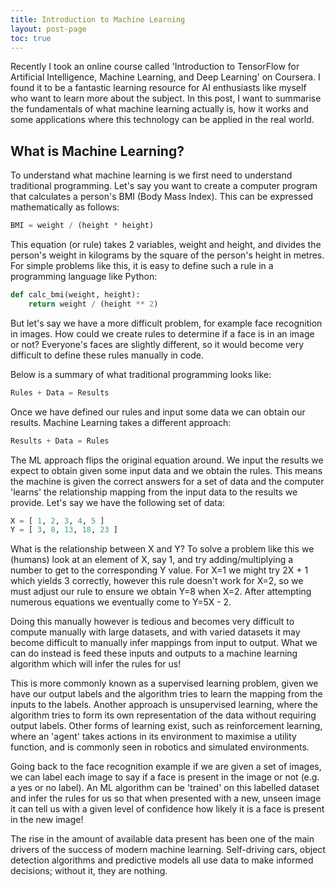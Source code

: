 ```yaml
---
title: Introduction to Machine Learning
layout: post-page
toc: true
---
```


Recently I took an online course called 'Introduction to TensorFlow for Artificial Intelligence, Machine Learning, and Deep Learning' on Coursera. I found it to be a fantastic learning resource for AI enthusiasts like myself who want to learn more about the subject. In this post, I want to summarise the fundamentals of what machine learning actually is, how it works and some applications where this technology can be applied in the real world.

## What is Machine Learning?

To understand what machine learning is we first need to understand traditional programming. Let's say you want to create a computer program that calculates a person's BMI (Body Mass Index). This can be expressed mathematically as follows:

```python
BMI = weight / (height * height)
```

This equation (or rule) takes 2 variables, weight and height, and divides the person's weight in kilograms by the square of the person's height in metres. For simple problems like this, it is easy to define such a rule in a programming language like Python:

```python
def calc_bmi(weight, height):
	return weight / (height ** 2)
```

But let's say we have a more difficult problem, for example face recognition in images. How could we create rules to determine if a face is in an image or not? Everyone's faces are slightly different, so it would become very difficult to define these rules manually in code.

Below is a summary of what traditional programming looks like:

```python
Rules + Data = Results
```

Once we have defined our rules and input some data we can obtain our results. Machine Learning takes a different approach:

```python
Results + Data = Rules
```

The ML approach flips the original equation around. We input the results we expect to obtain given some input data and we obtain the rules. This means the machine is given the correct answers for a set of data and the computer 'learns' the relationship mapping from the input data to the results we provide. Let's say we have the following set of data:

```python
X = [ 1, 2, 3, 4, 5 ]
Y = [ 3, 8, 13, 18, 23 ]
```

What is the relationship between X and Y? To solve a problem like this we (humans) look at an element of X, say 1, and try adding/multiplying a number to get to the corresponding Y value. For X=1 we might try 2X + 1 which yields 3 correctly, however this rule doesn't work for X=2, so we must adjust our rule to ensure we obtain Y=8 when X=2. After attempting numerous equations we eventually come to Y=5X - 2.

Doing this manually however is tedious and becomes very difficult to compute manually with large datasets, and with varied datasets it may become difficult to manually infer mappings from input to output. What we can do instead is feed these inputs and outputs to a machine learning algorithm which will infer the rules for us!

This is more commonly known as a supervised learning problem, given we have our output labels and the algorithm tries to learn the mapping from the inputs to the labels. Another approach is unsupervised learning, where the algorithm tries to form its own representation of the data without requiring output labels. Other forms of learning exist, such as reinforcement learning, where an 'agent' takes actions in its environment to maximise a utility function, and is commonly seen in robotics and simulated environments.

Going back to the face recognition example if we are given a set of images, we can label each image to say if a face is present in the image or not (e.g. a yes or no label). An ML algorithm can be 'trained' on this labelled dataset and infer the rules for us so that when presented with a new, unseen image it can tell us with a given level of confidence how likely it is a face is present in the new image!

The rise in the amount of available data present has been one of the main drivers of the success of modern machine learning. Self-driving cars, object detection algorithms and predictive models all use data to make informed decisions; without it, they are nothing.